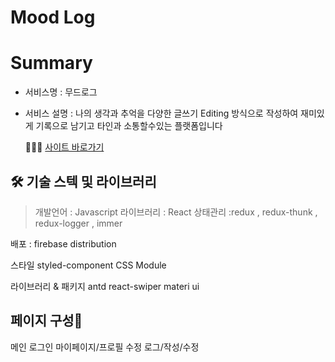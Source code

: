 # Mood Log


# Summary
* 서비스명 : 무드로그 
* 서비스 설명 : 나의 생각과 추억을 다양한 글쓰기 Editing 방식으로 작성하여 재미있게 기록으로 남기고 타인과 소통할수있는 플랫폼입니다

  💁🏻‍♀️ [사이트 바로가기](https://mlog-e2391.web.app)



## 🛠 기술 스텍 및 라이브러리

> 개발언어 : Javascript
라이브러리 : React
상태관리 :redux , redux-thunk , redux-logger , immer

배포 : firebase distribution

스타일
styled-component
CSS Module

라이브러리 & 패키지
antd
react-swiper
materi ui




## 페이지 구성📖

메인
로그인
마이페이지/프로필 수정
로그/작성/수정


